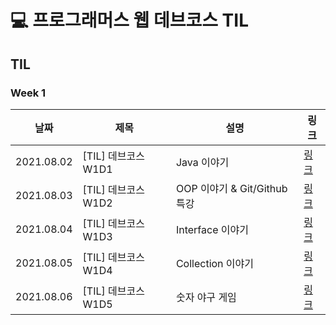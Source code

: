 # 💻 프로그래머스 웹 데브코스 TIL

## TIL

### Week 1

|날짜|제목|설명|링크|
|---|---|---|---|
|2021.08.02|[TIL] 데브코스 W1D1|Java 이야기|[링크](https://velog.io/@jummi10/TIL-%EB%8D%B0%EB%B8%8C%EC%BD%94%EC%8A%A4-W1D1)|
|2021.08.03|[TIL] 데브코스 W1D2|OOP 이야기 & Git/Github 특강|[링크](https://velog.io/@jummi10/TIL-%EB%8D%B0%EB%B8%8C%EC%BD%94%EC%8A%A4-W1D2)|
|2021.08.04|[TIL] 데브코스 W1D3|Interface 이야기|[링크](https://velog.io/@jummi10/TIL-%EB%8D%B0%EB%B8%8C%EC%BD%94%EC%8A%A4-W1D3)|
|2021.08.05|[TIL] 데브코스 W1D4|Collection 이야기|[링크](https://velog.io/@jummi10/TIL-%EB%8D%B0%EB%B8%8C%EC%BD%94%EC%8A%A4-W1D4)|
|2021.08.06|[TIL] 데브코스 W1D5|숫자 야구 게임|[링크](https://velog.io/@jummi10/TIL-%EB%8D%B0%EB%B8%8C%EC%BD%94%EC%8A%A4-W1D5)|
